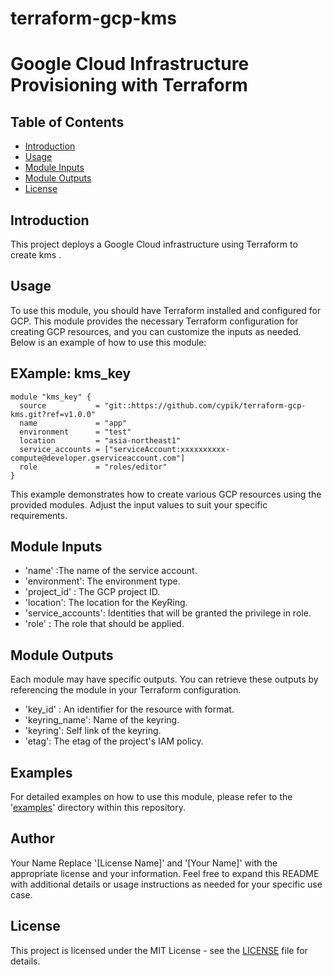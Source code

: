 # terraform-gcp-kms
# Google Cloud Infrastructure Provisioning with Terraform
## Table of Contents

- [Introduction](#introduction)
- [Usage](#usage)
- [Module Inputs](#module-inputs)
- [Module Outputs](#module-outputs)
- [License](#license)

## Introduction
This project deploys a Google Cloud infrastructure using Terraform to create kms .
## Usage
To use this module, you should have Terraform installed and configured for GCP. This module provides the necessary Terraform configuration for creating GCP resources, and you can customize the inputs as needed. Below is an example of how to use this module:
## EXample: kms_key
```hcl
module "kms_key" {
  source           = "git::https://github.com/cypik/terraform-gcp-kms.git?ref=v1.0.0"
  name             = "app"
  environment      = "test"
  location         = "asia-northeast1"
  service_accounts = ["serviceAccount:xxxxxxxxxx-compute@developer.gserviceaccount.com"]
  role             = "roles/editor"
}
```
This example demonstrates how to create various GCP resources using the provided modules. Adjust the input values to suit your specific requirements.
## Module Inputs

- 'name'  :The name of the service account.
- 'environment': The environment type.
- 'project_id' : The GCP project ID.
- 'location': The location for the KeyRing.
- 'service_accounts': Identities that will be granted the privilege in role.
- 'role' : The role that should be applied.

## Module Outputs
Each module may have specific outputs. You can retrieve these outputs by referencing the module in your Terraform configuration.

- 'key_id' : An identifier for the resource with format.
- 'keyring_name': Name of the keyring.
- 'keyring': Self link of the keyring.
- 'etag': The etag of the project's IAM policy.

## Examples
For detailed examples on how to use this module, please refer to the '[examples](https://github.com/cypik/terraform-gcp-kms/blob/master/example)' directory within this repository.

## Author
Your Name Replace '[License Name]' and '[Your Name]' with the appropriate license and your information. Feel free to expand this README with additional details or usage instructions as needed for your specific use case.

## License
This project is licensed under the MIT License - see the [LICENSE](https://github.com/cypik/terraform-gcp-kms/blob/master/LICENSE) file for details.
